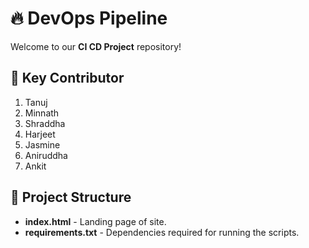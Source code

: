 # 🔥 DevOps Pipeline  

Welcome to our **CI CD Project** repository!

## 📌 Key Contributor
1. Tanuj
2. Minnath
3. Shraddha
4. Harjeet
5. Jasmine
6. Aniruddha
7. Ankit


## 📂 Project Structure  
- **index.html** - Landing page of site.
- **requirements.txt** - Dependencies required for running the scripts.


